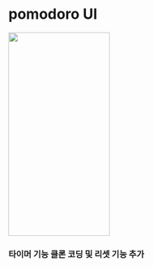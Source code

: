 # pomodoro UI <br>
<Img src = "https://user-images.githubusercontent.com/89845380/220631706-6755a994-81a0-4be1-9dd3-d081c3df424b.png" width = "200" height = "400"/>

### **타이머 기능 클론 코딩 및 리셋 기능 추가**
